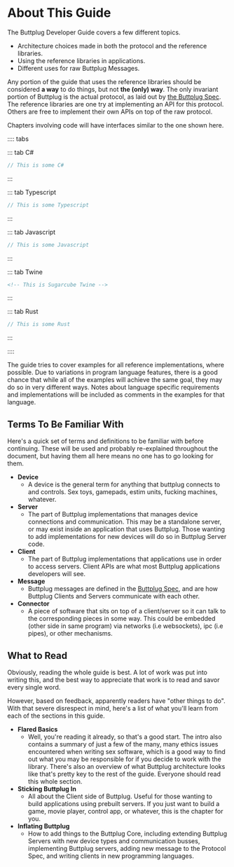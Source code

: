 # About This Guide

The Buttplug Developer Guide covers a few different topics.

- Architecture choices made in both the protocol and the reference libraries.
- Using the reference libraries in applications.
- Different uses for raw Buttplug Messages.

Any portion of the guide that uses the reference libraries should be considered **a way** to do things, but not **the (only) way**. The only invariant portion of Buttplug is the actual protocol, as laid out by [the Buttplug Spec](https://buttplug-spec.docs.buttplug.io). The reference libraries are one try at implementing an API for this protocol. Others are free to implement their own APIs on top of the raw protocol.

Chapters involving code will have interfaces similar to the one shown here.

:::: tabs

::: tab C#
```csharp
// This is some C#
```
:::

::: tab Typescript
```typescript
// This is some Typescript
```
:::

::: tab Javascript
```javascript
// This is some Javascript
```
:::

::: tab Twine
```html
<!-- This is Sugarcube Twine -->
```
:::

::: tab Rust
```rust
// This is some Rust
```
:::

::::

The guide tries to cover examples for all reference implementations, where possible. Due to variations in program language features, there is a good chance that while all of the examples will achieve the same goal, they may do so in very different ways. Notes about language specific requirements and implementations will be included as comments in the examples for that language.

## Terms To Be Familiar With

Here's a quick set of terms and definitions to be familiar with before continuing. These will be used and probably re-explained throughout the document, but having them all here means no one has to go looking for them.

* **Device**
    * A device is the general term for anything that buttplug connects to and controls. Sex toys, gamepads, estim units, fucking machines, whatever.
* **Server** 
    * The part of Buttplug implementations that manages device connections and communication. This may be a standalone server, or may exist inside an application that uses Buttplug. Those wanting to add implementations for new devices will do so in Buttplug Server code.
* **Client**
    * The part of Buttplug implementations that applications use in order to access servers. Client APIs are what most Buttplug applications developers will see.
* **Message**
    * Buttplug messages are defined in the [Buttplug Spec](https://buttplug-spec.docs.buttplug.io), and are how Buttplug Clients and Servers communicate with each other.
* **Connector**
    * A piece of software that sits on top of a client/server so it can talk to the corresponding pieces in some way. This could be embedded (other side in same program) via networks (i.e websockets), ipc (i.e pipes), or other mechanisms.

## What to Read

Obviously, reading the whole guide is best. A lot of work was put into writing this, and the best way to appreciate that work is to read and savor every single word.

However, based on feedback, apparently readers have "other things to
do". With that severe disrespect in mind, here's a list of what you'll
learn from each of the sections in this guide.

* **Flared Basics**
    * Well, you're reading it already, so that's a good start. The intro also contains a summary of just a few of the many, many ethics issues encountered when writing sex software, which is a good way to find out what you may be responsible for if you decide to work with the library. There's also an overview of what Buttplug architecture looks like that's pretty key to the rest of the guide. Everyone should read this whole section.
* **Sticking Buttplug In**
    * All about the Client side of Buttplug. Useful for those wanting to build applications using prebuilt servers. If you just want to build a game, movie player, control app, or whatever, this is the chapter for you.
* **Inflating Buttplug**
    * How to add things to the Buttplug Core, including extending Buttplug Servers with new device types and communication busses, implementing Buttplug servers, adding new message to the Protocol Spec, and writing clients in new programming languages.
